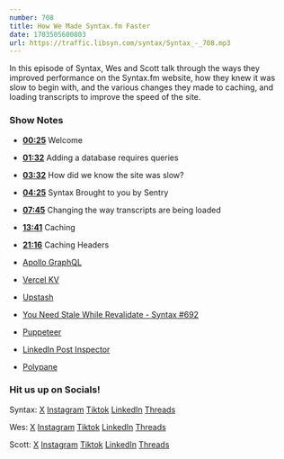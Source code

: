 ```yaml
---
number: 708
title: How We Made Syntax.fm Faster
date: 1703505600803
url: https://traffic.libsyn.com/syntax/Syntax_-_708.mp3
---
```


In this episode of Syntax, Wes and Scott talk through the ways they improved performance on the Syntax.fm website, how they knew it was slow to begin with, and the various changes they made to caching, and loading transcripts to improve the speed of the site.

### Show Notes

* **[00:25](#t=00:25)** Welcome
* **[01:32](#t=01:32)** Adding a database requires queries
* **[03:32](#t=03:32)** How did we know the site was slow?
* **[04:25](#t=04:25)** Syntax Brought to you by Sentry
* **[07:45](#t=07:45)** Changing the way transcripts are being loaded
* **[13:41](#t=13:41)** Caching
* **[21:16](#t=21:16)** Caching Headers


* [Apollo GraphQL](https://www.apollographql.com/)
* [Vercel KV](https://vercel.com/docs/storage/vercel-kv)
* [Upstash](https://upstash.com/)
* [You Need Stale While Revalidate - Syntax #692](https://syntax.fm/show/692/you-need-stale-while-revalidate)
* [Puppeteer ](https://pptr.dev/)
* [LinkedIn Post Inspector](https://www.linkedin.com/post-inspector/)
* [Polypane](https://polypane.app/)

### Hit us up on Socials!

Syntax: [X](https://twitter.com/syntaxfm) [Instagram](https://www.instagram.com/syntax_fm/) [Tiktok](https://www.tiktok.com/@syntaxfm) [LinkedIn](https://www.linkedin.com/company/96077407/admin/feed/posts/) [Threads](https://www.threads.net/@syntax_fm)

Wes: [X](https://twitter.com/wesbos) [Instagram](https://www.instagram.com/wesbos/) [Tiktok](https://www.tiktok.com/@wesbos) [LinkedIn](https://www.linkedin.com/in/wesbos/) [Threads](https://www.threads.net/@wesbos)

Scott: [X](https://twitter.com/stolinski) [Instagram](https://www.instagram.com/stolinski/) [Tiktok](https://www.tiktok.com/@stolinski) [LinkedIn](https://www.linkedin.com/in/stolinski/) [Threads](https://www.threads.net/@stolinski)